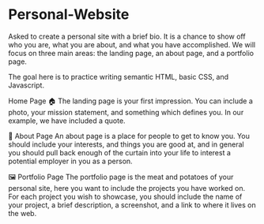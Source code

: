 # Personal-Website
Asked to create a personal site with a brief bio. It is a chance to show off who you are, what you are about, and what you have accomplished. We will focus on three main areas: the landing page, an about page, and a portfolio page.

The goal here is to practice writing semantic HTML, basic CSS, and Javascript. 

Home Page 🏠
The landing page is your first impression. You can include a photo, your mission statement, and something which defines you. In our example, we have included a quote.

👤 About Page
An about page is a place for people to get to know you. You should include your interests, and things you are good at, and in general you should pull back enough of the curtain into your life to interest a potential employer in you as a person.

🖼️ Portfolio Page
The portfolio page is the meat and potatoes of your personal site, here you want to include the projects you have worked on. For each project you wish to showcase, you should include the name of your project, a brief description, a screenshot, and a link to where it lives on the web.